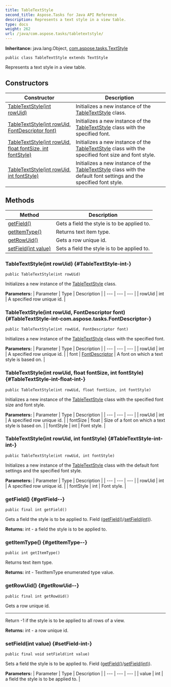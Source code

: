 ```yaml
---
title: TableTextStyle
second_title: Aspose.Tasks for Java API Reference
description: Represents a text style in a view table.
type: docs
weight: 262
url: /java/com.aspose.tasks/tabletextstyle/
---
```


**Inheritance:**
java.lang.Object, [com.aspose.tasks.TextStyle](../../com.aspose.tasks/textstyle)
```
public class TableTextStyle extends TextStyle
```

Represents a text style in a view table.
## Constructors

| Constructor | Description |
| --- | --- |
| [TableTextStyle(int rowUid)](#TableTextStyle-int-) | Initializes a new instance of the [TableTextStyle](../../com.aspose.tasks/tabletextstyle) class. |
| [TableTextStyle(int rowUid, FontDescriptor font)](#TableTextStyle-int-com.aspose.tasks.FontDescriptor-) | Initializes a new instance of the [TableTextStyle](../../com.aspose.tasks/tabletextstyle) class with the specified font. |
| [TableTextStyle(int rowUid, float fontSize, int fontStyle)](#TableTextStyle-int-float-int-) | Initializes a new instance of the [TableTextStyle](../../com.aspose.tasks/tabletextstyle) class with the specified font size and font style. |
| [TableTextStyle(int rowUid, int fontStyle)](#TableTextStyle-int-int-) | Initializes a new instance of the [TableTextStyle](../../com.aspose.tasks/tabletextstyle) class with the default font settings and the specified font style. |
## Methods

| Method | Description |
| --- | --- |
| [getField()](#getField--) | Gets a field the style is to be applied to. |
| [getItemType()](#getItemType--) | Returns text item type. |
| [getRowUid()](#getRowUid--) | Gets a row unique id. |
| [setField(int value)](#setField-int-) | Sets a field the style is to be applied to. |
### TableTextStyle(int rowUid) {#TableTextStyle-int-}
```
public TableTextStyle(int rowUid)
```


Initializes a new instance of the [TableTextStyle](../../com.aspose.tasks/tabletextstyle) class.

**Parameters:**
| Parameter | Type | Description |
| --- | --- | --- |
| rowUid | int | A specified row unique id. |

### TableTextStyle(int rowUid, FontDescriptor font) {#TableTextStyle-int-com.aspose.tasks.FontDescriptor-}
```
public TableTextStyle(int rowUid, FontDescriptor font)
```


Initializes a new instance of the [TableTextStyle](../../com.aspose.tasks/tabletextstyle) class with the specified font.

**Parameters:**
| Parameter | Type | Description |
| --- | --- | --- |
| rowUid | int | A specified row unique id. |
| font | [FontDescriptor](../../com.aspose.tasks/fontdescriptor) | A font on which a text style is based on. |

### TableTextStyle(int rowUid, float fontSize, int fontStyle) {#TableTextStyle-int-float-int-}
```
public TableTextStyle(int rowUid, float fontSize, int fontStyle)
```


Initializes a new instance of the [TableTextStyle](../../com.aspose.tasks/tabletextstyle) class with the specified font size and font style.

**Parameters:**
| Parameter | Type | Description |
| --- | --- | --- |
| rowUid | int | A specified row unique id. |
| fontSize | float | Size of a font on which a text style is based on. |
| fontStyle | int | Font style. |

### TableTextStyle(int rowUid, int fontStyle) {#TableTextStyle-int-int-}
```
public TableTextStyle(int rowUid, int fontStyle)
```


Initializes a new instance of the [TableTextStyle](../../com.aspose.tasks/tabletextstyle) class with the default font settings and the specified font style.

**Parameters:**
| Parameter | Type | Description |
| --- | --- | --- |
| rowUid | int | A specified row unique id. |
| fontStyle | int | Font style. |

### getField() {#getField--}
```
public final int getField()
```


Gets a field the style is to be applied to.  Field ([getField()](../../com.aspose.tasks/tabletextstyle\#getField--)/[setField(int)](../../com.aspose.tasks/tabletextstyle\#setField-int-)).

**Returns:**
int - a field the style is to be applied to.
### getItemType() {#getItemType--}
```
public int getItemType()
```


Returns text item type.

**Returns:**
int - TextItemType enumerated type value.
### getRowUid() {#getRowUid--}
```
public final int getRowUid()
```


Gets a row unique id.

--------------------

Return -1 if the style is to be applied to all rows of a view.

**Returns:**
int - a row unique id.
### setField(int value) {#setField-int-}
```
public final void setField(int value)
```


Sets a field the style is to be applied to.  Field ([getField()](../../com.aspose.tasks/tabletextstyle\#getField--)/[setField(int)](../../com.aspose.tasks/tabletextstyle\#setField-int-)).

**Parameters:**
| Parameter | Type | Description |
| --- | --- | --- |
| value | int | a field the style is to be applied to. |

